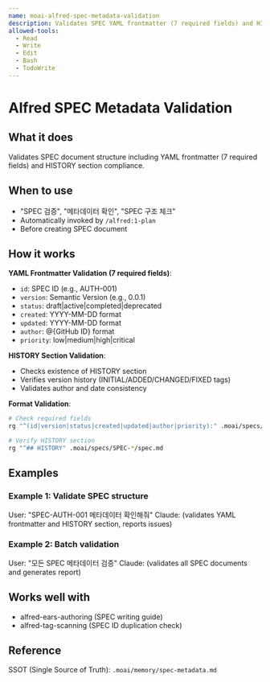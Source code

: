 ```yaml
---
name: moai-alfred-spec-metadata-validation
description: Validates SPEC YAML frontmatter (7 required fields) and HISTORY section compliance
allowed-tools:
  - Read
  - Write
  - Edit
  - Bash
  - TodoWrite
---
```


# Alfred SPEC Metadata Validation

## What it does

Validates SPEC document structure including YAML frontmatter (7 required fields) and HISTORY section compliance.

## When to use

- "SPEC 검증", "메타데이터 확인", "SPEC 구조 체크"
- Automatically invoked by `/alfred:1-plan`
- Before creating SPEC document

## How it works

**YAML Frontmatter Validation (7 required fields)**:
- `id`: SPEC ID (e.g., AUTH-001)
- `version`: Semantic Version (e.g., 0.0.1)
- `status`: draft|active|completed|deprecated
- `created`: YYYY-MM-DD format
- `updated`: YYYY-MM-DD format
- `author`: @{GitHub ID} format
- `priority`: low|medium|high|critical

**HISTORY Section Validation**:
- Checks existence of HISTORY section
- Verifies version history (INITIAL/ADDED/CHANGED/FIXED tags)
- Validates author and date consistency

**Format Validation**:
```bash
# Check required fields
rg "^(id|version|status|created|updated|author|priority):" .moai/specs/SPEC-*/spec.md

# Verify HISTORY section
rg "^## HISTORY" .moai/specs/SPEC-*/spec.md
```

## Examples

### Example 1: Validate SPEC structure
User: "SPEC-AUTH-001 메타데이터 확인해줘"
Claude: (validates YAML frontmatter and HISTORY section, reports issues)

### Example 2: Batch validation
User: "모든 SPEC 메타데이터 검증"
Claude: (validates all SPEC documents and generates report)

## Works well with

- alfred-ears-authoring (SPEC writing guide)
- alfred-tag-scanning (SPEC ID duplication check)

## Reference

SSOT (Single Source of Truth): `.moai/memory/spec-metadata.md`
